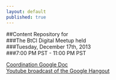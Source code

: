 ```yaml
---
layout: default
published: true
---  
```

##Content Repository for  
###The BtCI Digital Meetup held  
###Tuesday, December 17th, 2013  
###7:00 PM PST - 11:00 PM PST  
  
[Coordination Google Doc](https://docs.google.com/spreadsheet/ccc?key=0Aqe_OvhjNeDPdDhaN1ZGcnJJd3pTTVZHUXdxUXYyRnc#gid=0)   
[Youtube broadcast of the Google Hangout](http://www.youtube.com/embed/1BRA4XkgmXA)    
  
